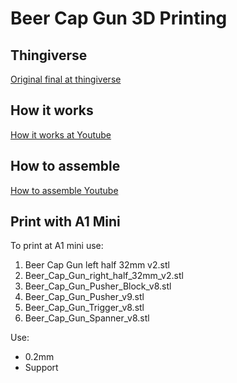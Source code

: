 # Beer Cap Gun 3D Printing

## Thingiverse
[Original final at thingiverse](https://www.thingiverse.com/thing:3915647)

## How it works
[How it works at Youtube](https://youtu.be/32VpDq0FvxE)

## How to assemble
[How to assemble Youtube](https://youtu.be/mQB1UqST0bA)


## Print with A1 Mini

To print at A1 mini use:

1. Beer Cap Gun left half 32mm v2.stl
2. Beer_Cap_Gun_right_half_32mm_v2.stl
3. Beer_Cap_Gun_Pusher_Block_v8.stl
4. Beer_Cap_Gun_Pusher_v9.stl
5. Beer_Cap_Gun_Trigger_v8.stl
6. Beer_Cap_Gun_Spanner_v8.stl

Use:
* 0.2mm
* Support
